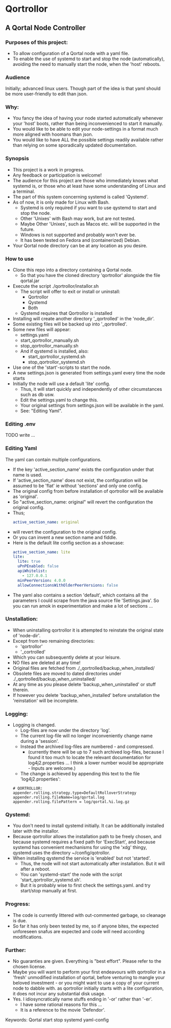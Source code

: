 # Qortrollor

## A Qortal Node Controller

### Purposes of this project:

* To allow configuration of a Qortal node with a yaml file.
* To enable the use of systemd to start and stop the node (automatically),
  avoiding the need to manually start the node, when the 'host' reboots.

### Audience

Initially; advanced linux users.
Though part of the idea is that yaml should be more user-friendly to edit than json.

### Why:

* You fancy the idea of having your node started automatically whenever your 'host' boots,
  rather than being inconvenienced to start it manually.
* You would like to be able to edit your node-settings in a format much more aligned with hoomans than json.
* You would like to have ALL the possible settings readily available
  rather than relying on some sporadically updated documentation.

### Synopsis

* This project is a work in progress.
* Any feedback or participation is welcome!
* The audience for this project are those who immediately knows what systemd is,
  or those who at least have some understanding of Linux and a terminal.
* The part of this system concerning systemd is called 'Qystemd'.
* As of now, it is only made for Linux with Bash.
    * Systemd is only required if you want to use qystemd to start and stop the node.
    * Other 'Unixes' with Bash may work, but are not tested.
    * Maybe Other 'Unixes', such as Macos etc. will be supported in the future.
    * Windows is not supported and probably won't ever be.
    * It has been tested on Fedora and (containerized) Debian.
* Your Qortal node directory can be at any location as you desire.

### How to use

* Clone this repo into a directory containing a Qortal node.
    * So that you have the cloned directory 'qortrollor' alongside the file qortal.jar
* Execute the script ./qortrollor/installor.sh
    * The script will offer to exit or install or uninstall:
        * Qortrollor
        * Qystemd
        * Both
    * Qystemd requires that Qortrollor is installed
* Installing will create another directory '_qortrolled' in the 'node_dir'.
* Some existing files will be backed up into '_qortrolled'.
* Some new files will appear:
    * settings.yaml
    * start_qortrollor_manually.sh
    * stop_qortrollor_manually.sh
    * And if qystemd is installed, also:
        * start_qortrollor_systemd.sh
        * stop_qortrollor_systemd.sh
* Use one of the 'start'-scripts to start the node.
* A new settings.json is generated from settings.yaml every time the node starts
* Initially the node will use a default 'lite' config.
    * Thus, it will start quickly and independently of other circumstances such as db usw.
    * Edit the settings.yaml to change this.
    * Your original settings from settings.json will be available in the yaml.
    * See: "Editing Yaml".

### Editing .env

TODO write ...

### Editing Yaml

The yaml can contain multiple configurations.

* If the key 'active_section_name' exists the configuration under that name is used.
* If 'active_section_name' does not exist, the configuration will be assumed to be 'flat'
  ie without 'sections' and only one config.
* The original config from before installation of qortrollor will be available as 'original'.
* So "active_section_name: original" will revert the configuration the original config.
* Thus;
  ```yaml
  active_section_name: original
  ```
* will revert the configuration to the original config.
* Or you can invent a new section name and fiddle.
* Here is the default lite config section as a showcase:
    ```yaml
    active_section_name: lite
    lite:
      lite: true
      uPnPEnabled: false
      apiWhitelist:
        - 127.0.0.1
      minPeerVersion: 4.0.0
      allowConnectionsWithOlderPeerVersions: false
  ```
* The yaml also contains a section 'default', which contains all the parameters
  I could scrape from the java source file 'Settings.java'.
  So you can run amok in experimentation and make a lot of sections ...

### Unstallation:

* When uninstalling qortrollor it is attempted to reinstate the original state of 'node-dir'.
* Except from two remaining directories:
    * 'qortrollor'
    * '_cortrolled'
* Which you can subsequently delete at your leisure.
* NO files are deleted at any time!
* Original files are fetched from ./_qortrolled/backup_when_installed/
* Obsolete files are moved to dated directories under ./_qortrolled/backup_when_uninstalled/
* At any time as you please delete 'backup_when_uninstalled' or stuff therein.
* If however you delete 'backup_when_installed' before unstallation the 'reinstation' will be incomplete.

### Logging:

* Logging is changed.
    * Log-files are now under the directory 'log'.
    * The current log-file will no longer inconveniently change name during a 'session'.
    * Instead the archived log-files are numbered - and compressed.
        * (currently there will be up to 7 such archived log-files,
          because I found it too much to locate the relevant documentation
          for log4j2.properties ... I think a lower number would be appropriate - Inputs are welcome.)
    * The change is achieved by appending this text to the file 'log4j2.properties':
    ```
    # QORTROLLOR:
    appender.rolling.strategy.type=DefaultRolloverStrategy
    appender.rolling.fileName=log/qortal.log
    appender.rolling.filePattern = log/qortal.%i.log.gz
    ```

### Qystemd:

* You don't need to install qystemd initially. It can be additionally installed later with the installor.
* Because qortrollor allows the installation path to be freely chosen,
  and because systemd requires a fixed path for 'ExecStart', and because systemd has convenient mechanisms
  for using the 'xdg' thingy, qystemd uses the directory ~/config/qotrollor.
* When installing qystemd the service is 'enabled' but not 'started'.
  * Thus, the node will not start automatically after installation. But it will after a reboot.
  * You can 'systemd-start' the node with the script 'start_qortrollor_systemd.sh'.
  * But it is probably wise to first check the settings.yaml. and try start/stop manually at first.

### Progress:

* The code is currently littered with out-commented garbage, so cleanage is due.
* So far it has only been tested by me, so if anyone bites, the expected unforeseen snafus are expected
  and code will need according modifications.

### Further:

* No guaranties are given. Everything is "best effort". Please refer to the chosen license.
* Maybe you will want to perform your first endeavours with qortrollor in a
  'fresh' unmodified installation of qortal, before venturing to mangle your beloved investment -
  or you might want to use a copy of your current node to dabble with.
  as qortrollor initially starts with a lite configuration, it does not incur any substantial disk usage.
* Yes. I idiosyncratically name stuffs ending in '-or' rather than '-er'.
    * I have some rational reasons for this ...
    * It is a reference to the movie 'Defendor'.

Keywords: Qortal start stop systemd yaml-config

